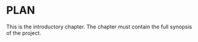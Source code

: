 # PLAN

This is the introductory chapter. The chapter must contain the full synopsis of the project. 